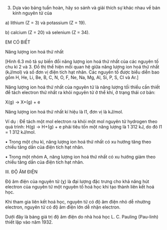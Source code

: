 3. Dựa vào bảng tuần hoàn, hãy so sánh và giải thích sự khác nhau về bán kính nguyên tử của

a) lithium (Z = 3) và potassium (Z = 19).

b) calcium (Z = 20) và selenium (Z = 34).

EM CÓ BIẾT

Năng lượng ion hoá thứ nhất

[Hình 6.3 mô tả sự biến đổi năng lượng ion hoá thứ nhất của các nguyên tố chu kì 2 và 3. Đồ thị thể hiện mối quan hệ giữa năng lượng ion hoá thứ nhất (kJ/mol) và số đơn vị điện tích hạt nhân. Các nguyên tố được biểu diễn bao gồm H, He, Li, Be, B, C, N, O, F, Ne, Na, Mg, Al, Si, P, S, Cl và Ar.]

Năng lượng ion hoá thứ nhất của nguyên tử là năng lượng tối thiểu cần thiết để tách electron thứ nhất ra khỏi nguyên tử ở thể khí, ở trạng thái cơ bản:

X(g) → X+(g) + e

Năng lượng ion hoá thứ nhất kí hiệu là I1, đơn vị là kJ/mol.

Ví dụ : Để tách một mol electron ra khỏi một mol nguyên tử hydrogen theo quá trình:
H(g) → H+(g) + e phải tiêu tốn một năng lượng là 1 312 kJ, do đó I1 = 1 312 kJ/mol.

• Trong một chu kì, năng lượng ion hoá thứ nhất có xu hướng tăng theo chiều tăng dần của điện tích hạt nhân.

• Trong một nhóm A, năng lượng ion hoá thứ nhất có xu hướng giảm theo chiều tăng dần của điện tích hạt nhân.

III. ĐỘ ÂM ĐIỆN

Độ âm điện của nguyên tử (χ) là đại lượng đặc trưng cho khả năng hút electron của nguyên tử một nguyên tố hoá học khi tạo thành liên kết hoá học.

Khi tham gia liên kết hoá học, nguyên tử có độ âm điện nhỏ dễ nhường electron, nguyên tử có độ âm điện lớn dễ nhận electron.

Dưới đây là bảng giá trị độ âm điện do nhà hoá học L. C. Pauling (Pau-linh) thiết lập vào năm 1932.